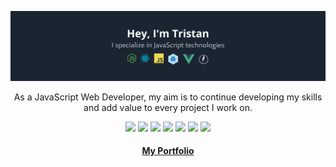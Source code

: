 <div align="center">

  [![Banner](./readme_assets/readme_banner.png)](https://github.com/tristan-greffe)

  <p>As a JavaScript Web Developer, my aim is to continue developing my skills and add value to every project I work on.</p>

  <p>
    <img src="https://img.shields.io/badge/Code-JavaScript-informational?style=flat&color=informational&logo=javascript" />
    <img src="https://img.shields.io/badge/Code-ReactJs-informational?style=flat&color=informational&logo=ReactJs" />
    <img src="https://img.shields.io/badge/Code-Vue-informational?style=flat&color=informational&logo=vue.js" />
    <img src="https://img.shields.io/badge/Code-Node-informational?style=flat&color=informational&logo=node.js" />
    <img src="https://img.shields.io/badge/Tool-Webpack-informational?style=flat&color=warning&logo=webpack" />
    <img src="https://img.shields.io/badge/Tool-SCSS-informational?style=flat&color=warning&logo=sass" />
    <img src="https://img.shields.io/badge/Tool-Docker-informational?style=flat&color=warning&logo=docker" />
  </p>

 <h4><a href="https://tristan-greffe.github.io/portfolio/">My Portfolio</a></h4>

</div>
